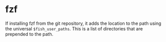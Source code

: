 # fzf

If installing fzf from the git repository, it adds the location to the path using the universal `$fish_user_paths`.
This is a list of directories that are prepended to the path.
